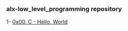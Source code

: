 ### alx-low_level_programming repository

1- [0x00. C - Hello, World](https://github.com/8srael/alx-low_level_programming\0x00-hello_world)
